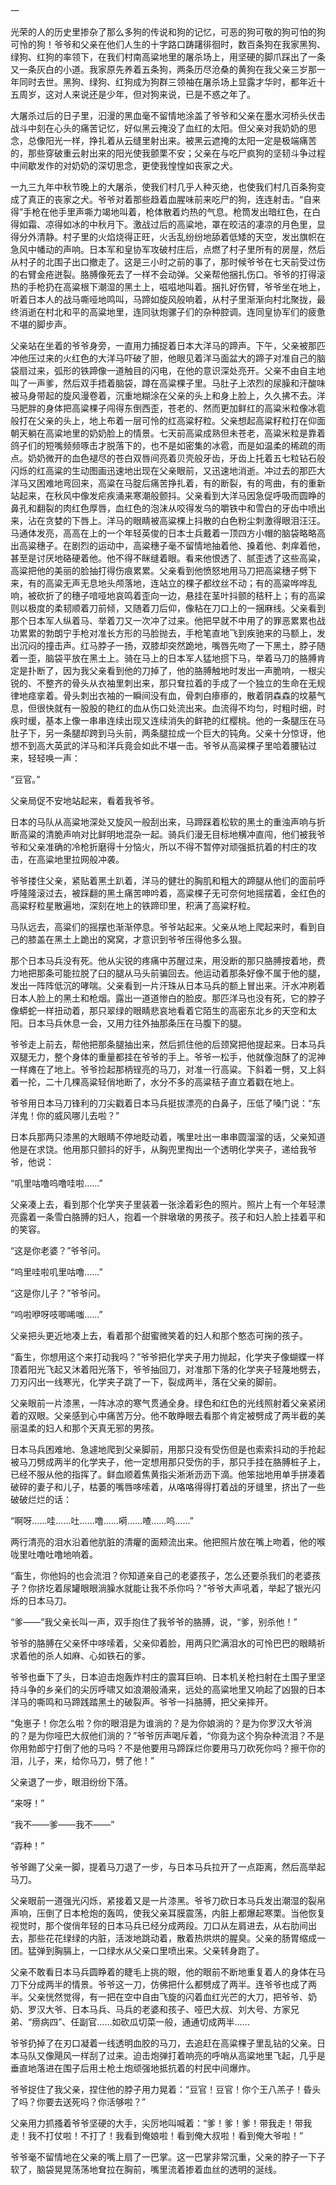 一

光荣的人的历史里掺杂了那么多狗的传说和狗的记忆，可恶的狗可敬的狗可怕的狗可怜的狗！爷爷和父亲在他们人生的十字路口踌躇徘徊时，数百条狗在我家黑狗、绿狗、红狗的率领下，在我们村南高粱地里的屠杀场上，用坚硬的脚爪踩出了一条又一条灰白的小道。我家原先养着五条狗，两条历尽沧桑的黄狗在我父亲三岁那一年同时去世。黑狗、绿狗、红狗成为狗群三领袖在屠杀场上显露才华时，都年近十五周岁，这对人来说还是少年，但对狗来说，已是不惑之年了。

大屠杀过后的日子里，汩漫的黑血毫不留情地涂盖了爷爷和父亲在墨水河桥头伏击战斗中刻在心头的痛苦记忆，好似黑云掩没了血红的太阳。但父亲对我奶奶的思念，总像阳光一样，挣扎着从云缝里射出来。被黑云遮掩的太阳一定是极端痛苦的，那些穿破重云射出来的阳光使我颤栗不安；父亲在与吃尸疯狗的坚韧斗争过程中间歇发作的对奶奶的深切思念，更使我惶惶如丧家之犬。

一九三九年中秋节晚上的大屠杀，使我们村几乎人种灭绝，也使我们村几百条狗变成了真正的丧家之犬。爷爷对着那些趋着血腥味前来吃尸的狗，连连射击。“自来得”手枪在他手里声嘶力竭地叫着，枪体散着灼热的气息。枪筒发出暗红色，在白得如霜、凉得如冰的中秋月下。激战过后的高粱地，罩在皎洁的凄凉的月色里，显得分外清静。村子里的火焰烧得正旺，火舌乱纷纷地舔着低矮的天空，发出旗帜在急风中幡动的声响。日本军和皇协军攻破村庄后，点燃了村子里所有的房屋，然后从村子的北围子出口撤走了。这是三小时之前的事了，那时候爷爷在七天前受过伤的右臂金疮迸裂。胳膊像死去了一样不会动弹。父亲帮他捆扎伤口。爷爷的打得滚热的手枪扔在高粱根下潮湿的黑土上，嗞嗞地叫着。捆扎好伤臂，爷爷坐在地上，听着日本人的战马嘶哑地鸣叫，马蹄如旋风般响着，从村子里渐渐向村北聚拢，最终消逝在村北和平的高粱地里，连同驮炮骡子们的杂种腔调。连同皇协军们的疲惫不堪的脚步声。

父亲站在坐着的爷爷身旁，一直用力捕捉着日本大洋马的蹄声。下午，父亲被那匹冲他压过来的火红色的大洋马吓破了胆，他眼见着洋马面盆大的蹄子对准自己的脑袋扇过来，弧形的铁蹄像一道触目的闪电，在他的意识深处亮开。父亲不由自主地叫了一声爹，然后双手捂着脑袋，蹲在高粱棵子里。马肚子上浓烈的尿臊和汗酸味被马身带起的旋风漫卷着，沉重地糊涂在父亲的头上和身上脸上，久久拂不去。洋马肥胖的身体把高粱棵子闯得东倒西歪，苍老的、然而更加鲜红的高粱米粒像冰雹般打在父亲的头上，地上布着一层可怜的红高粱籽粒。父亲想起高粱籽粒打在仰面朝天躺在高粱地里的奶奶脸上的情景。七天前高粱成熟但未苍老，高粱米粒是靠着鸽子们的短嘴频频啄击才脱落下的，也不是如密集的冰雹，而是如温柔的稀疏的雨点。奶奶微开的血色褪尽的苍白双唇间亮着贝壳般牙齿，牙齿上托着五七粒钻石般闪烁的红高粱的生动图画迅速地出现在父亲眼前，又迅速地消逝。冲过去的那匹大洋马又困难地弯回来，高粱在马腚后痛苦挣扎着，有的断裂，有的弯曲，有的重新站起来，在秋风中像发疟疾涌来寒潮般颤抖。父亲看到大洋马因急促呼吸而圆睁的鼻孔和翻裂的肉红色厚唇，血红色的泡沫从咬得发乌的嚼铁中和雪白的牙齿中喷出来，沾在贪婪的下唇上。洋马的眼睛被高粱棵上抖散的白色粉尘刺激得眼泪汪汪。马通体发亮，高高在上的一个年轻英俊的日本士兵戴着一顶四方小帽的脑袋略略高出高粱穗子。在剧烈的运动中，高粱穗子毫不留情地抽着他、搡着他、刺痒着他，甚至是讨厌地硌硬着他。他不得不眯缝着眼。看来他恨透了、腻歪透了这些高粱，高粱把他的美丽的脸抽打得伤痕累累。父亲看到他愤怒地用马刀把高粱穗子劈下来，有的高粱无声无息地头颅落地，连站立的棵子都纹丝不动；有的高粱哗哗乱响，被砍折了的穗子喑哑地哀鸣着歪向一边，悬挂在茎叶抖颤的秸秆上；有的高粱则以极度的柔韧顺着刀前倾，又随着刀后仰，像粘在刀口上的一捆麻线。父亲看到那个日本军人纵着马、举着刀又一次冲了过来。他把早就不中用了的罪恶累累也战功累累的勃朗宁手枪对准长方形的马脸抛去，手枪笔直地飞到疾驰来的马额上，发出沉闷的撞击声。红马脖子一扬，双膝却突然跪地，嘴唇先吻了一下黑土，脖子随着一歪，脑袋平放在黑土上。骑在马上的日本军人猛地掼下马，举着马刀的胳膊肯定是扑断了，因为我父亲看到他的刀掉了，他的胳膊触地时发出一声脆响，一根尖锐的、不整齐的骨头从衣袖里刺出来，那只耷拉着的手成了一个独立的生命在无规律地痉挛着。骨头刺出衣袖的一瞬间没有血，骨刺白瘆瘆的，散着阴森森的坟墓气息，但很快就有一股股的艳红的血从伤口处流出来。血流得不均匀，时粗时细，时疾时缓，基本上像一串串连续出现又连续消失的鲜艳的红樱桃。他的一条腿压在马肚子下，另一条腿却跨到马头前，两条腿拉成一个巨大的钝角。父亲十分惊讶，他想不到高大英武的洋马和洋兵竟会如此不堪一击。爷爷从高粱棵子里哈着腰钻过来，轻轻唤一声：

“豆官。”

父亲局促不安地站起来，看着我爷爷。

日本的马队从高粱地深处又旋风一般刮出来，马蹄踩着松软的黑土的重浊声响与折断高粱的清脆声响对比鲜明地混杂一起。骑兵们漫无目标地横冲直闯，他们被我爷爷和父亲准确的冷枪折磨得十分恼火，所以不得不暂停对顽强抵抗着的村庄的攻击，在高粱地里拉网般冲袭。

爷爷搂住父亲，紧贴着黑土趴着，洋马的健壮的胸肌和粗大的蹄腿从他们的面前呼呼隆隆滚过去，被踩翻的黑土痛苦呻吟着，高粱棵子无可奈何地摇摆着，金红色的高粱籽粒星散遍地，深刻在地上的铁蹄印里，积满了高粱籽粒。

马队远去，高粱们的摇摆也渐渐停息。爷爷站起来。父亲从地上爬起来时，看到自己的膝盖在黑土上跪出的窝窝，才意识到爷爷压得他多么狠。

那个日本马兵没有死。他从尖锐的疼痛中苏醒过来，用没断的那只胳膊按着地，费力地把那条可能拉脱了臼的腿从马头前骗回去。他运动着那条好像不属于他的腿，发出一阵阵低沉的哮喘。父亲看到一片汗珠从日本马兵的额上冒出来。汗水冲刷着日本人脸上的黑土和枪烟。露出一道道惨白的脸皮。那匹洋马也没有死，它的脖子像蟒蛇一样扭动着，那只翠绿的眼睛悲哀地看着它陌生的高密东北乡的天空和太阳。日本马兵休息一会，又用力往外抽那条压在马腹下的腿。

爷爷走上前去，帮他把那条腿抽出来，然后抓住他的后颈窝把他提起来。日本马兵双腿无力，整个身体的重量都挂在爷爷的手上。爷爷一松手，他就像泡酥了的泥神一样瘫在了地上。爷爷捡起那柄锃亮的马刀，对准一行高粱。下斜着一劈，又上斜着一抡，二十几棵高粱轻俏地断了，水分不多的高粱秸子直立着戳在地上。

爷爷用日本马刀锋利的刀尖戳着日本马兵挺拔漂亮的白鼻子，压低了嗓门说：“东洋鬼！你的威风哪儿去啦？”

日本兵那两只漆黑的大眼睛不停地眨动着，嘴里吐出一串串圆溜溜的话，父亲知道他是在求饶。他用那只颤抖的好手，从胸兜里掏出一个透明化学夹子，递给我爷爷，他说：

“叽里咕噜呜噜哇啦……”

父亲凑上去，看到那个化学夹子里装着一张涂着彩色的照片。照片上有一个年轻漂亮露着一条雪白胳膊的妇人，抱着一个胖墩墩的男孩子。孩子和妇人脸上挂着平和的笑容。

“这是你老婆？”爷爷问。

“呜里哇啦叽里咕噜……”

“这是你儿子？”爷爷问。

“呜啦咿呀吱唧唏嗤……”

父亲把头更近地凑上去，看着那个甜蜜微笑着的妇人和那个憨态可掬的孩子。

“畜生，你想用这个来打动我吗？”爷爷把化学夹子用力抛起，化学夹子像蝴蝶一样顶着阳光飞起又沐着阳光落下，爷爷抽回刀，对准那下落的化学夹子轻蔑地劈去，刀刃闪出一线寒光，化学夹子跳了一下，裂成两半，落在父亲的脚前。

父亲眼前一片漆黑，一阵冰凉的寒气贯通全身。绿色和红色的光线照射着父亲紧闭着的双眼。父亲感到心中痛苦万分。他不敢睁眼去看那个肯定被劈成了两半截的美丽温柔的妇人和那个天真无邪的男孩。

日本马兵困难地、急遽地爬到父亲脚前，用那只没有受伤但是也索索抖动的手抢起被马刀劈成两半的化学夹子，他一定想用那只受伤的手，那只手挂在胳膊桩子上，已经不服从他的指挥了。鲜血顺着焦黄指尖淅淅沥沥下滴。他笨拙地用单手拼凑着破碎的妻子和儿子，枯萎的嘴唇哆嗦着，从咯咯得得打着战的牙缝里，挤出了一些破破烂烂的话：

“啊呀……哇……吐……噜……嗬……喳……呜……”

两行清亮的泪水沿着他肮脏的清癯的面颊流出来。他把照片放在嘴上吻着，他的喉咙里吐噜吐噜地响着。

“畜生，你他妈的也会流泪？你知道亲自己的老婆孩子，怎么还要杀我们的老婆孩子？你挤圪着尿罐眼眼淌臊水就能让我不杀你吗？”爷爷大声吼着，举起了银光闪烁的日本马刀。

“爹——”我父亲长叫一声，双手抱住了我爷爷的胳膊，说，“爹，别杀他！”

爷爷的胳膊在父亲怀中哆嗦着，父亲仰着脸，用两只贮满泪水的可怜巴巴的眼睛祈求着他的杀人如麻、心如铁石的爹。

爷爷也垂下了头，日本迫击炮轰炸村庄的震耳巨响、日本机关枪扫射在土围子里坚持斗争的乡亲们的尖厉呼啸又如浪潮般涌来，远处的高粱地里又响起了凶狠的日本洋马的嘶鸣和马蹄践踏黑土的破裂声。爷爷一抖胳膊，把父亲摔开。

“兔崽子！你怎么啦？你的眼泪是为谁淌的？是为你娘淌的？是为你罗汉大爷淌的？是为你哑巴大叔他们淌的？”爷爷厉声喝斥着，“你竟为这个狗杂种流泪？不是你用勃郎宁打倒了他的马吗？不是他要用马蹄踩烂你要用马刀砍死你吗？擦干你的泪，儿子，来，给你马刀，劈了他！”

父亲退了一步，眼泪纷纷下落。

“来呀！”

“我不——爹——我不——”

“孬种！”

爷爷踢了父亲一脚，提着马刀退了一步，与日本马兵拉开了一点距离，然后高举起马刀。

父亲眼前一道强光闪烁，紧接着又是一片漆黑。爷爷刀砍日本马兵发出潮湿的裂帛声响，压倒了日本枪炮的轰鸣，使我父亲耳膜震荡，内脏上都爆起寒栗。当他恢复视觉时，那个俊俏年轻的日本马兵已经分成两段。刀口从左肩进去，从右肋间出去，那些花花绿绿的内脏，活泼地跳动着，散着热烘烘的腥臭。父亲的肠胃缩成一团。猛弹到胸膈上，一口绿水从父亲口里喷出来。父亲转身跑了。

父亲不敢看日本马兵圆睁着的睫毛上挑的眼，他的眼前不断地重复着人的身体在马刀下分成两半的情景。爷爷这一刀，仿佛把什么都劈成了两半。连爷爷也成了两半。父亲恍然觉得，有一把在空中自由飞旋的闪着血红光芒的大刀，把爷爷、奶奶、罗汉大爷、日本马兵、马兵的老婆和孩子、哑巴大叔、刘大号、方家兄弟、“痨病四”、任副官……如砍瓜切菜一般，通通切成两半……

爷爷扔掉了在刃口凝着一线透明血胶的马刀，去追赶在高粱棵子里乱钻的父亲。日本马队又像飓风一样刮了过来。迫击炮弹打着响亮的呼哨从高粱地里飞起，几乎是垂直地落进在围子后用土枪土炮顽强地抵抗着的村民中间爆炸。

爷爷捉住了我父亲，捏住他的脖子用力晃着：“豆官！豆官！你个王八羔子！昏头了吗？你要去送死吗？你活够啦？”

父亲用力抓搔着爷爷坚硬的大手，尖厉地叫喊着：“爹！爹！爹！带我走！带我走！我不打仗啦！不打了！我看到俺娘啦！看到俺大叔啦！看到俺大爷啦！”

爷爷毫不留情地在父亲的嘴上扇了一巴掌。这一巴掌非常沉重，父亲的脖子一下子软了，脑袋晃晃荡荡地耷拉在胸前，嘴里流着掺着血丝的透明的涎线。